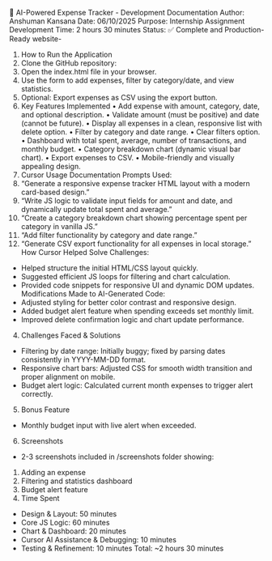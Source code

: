 🚀 AI-Powered Expense Tracker - Development Documentation
Author: Anshuman Kansana
Date: 06/10/2025
Purpose: Internship Assignment
Development Time: 2 hours 30 minutes
Status: ✅ Complete and Production-Ready
website- 
1. How to Run the Application
1. Clone the GitHub repository: 
2. Open the index.html file in your browser.
3. Use the form to add expenses, filter by category/date, and view statistics.
4. Optional: Export expenses as CSV using the export button.
2. Key Features Implemented
•	Add expense with amount, category, date, and optional description.
•	Validate amount (must be positive) and date (cannot be future).
•	Display all expenses in a clean, responsive list with delete option.
•	Filter by category and date range.
•	Clear filters option.
•	Dashboard with total spent, average, number of transactions, and monthly budget.
•	Category breakdown chart (dynamic visual bar chart).
•	Export expenses to CSV.
•	Mobile-friendly and visually appealing design.
3. Cursor Usage Documentation
Prompts Used:
1.	“Generate a responsive expense tracker HTML layout with a modern card-based design.”
2.	“Write JS logic to validate input fields for amount and date, and dynamically update total spent and average.”
3.	“Create a category breakdown chart showing percentage spent per category in vanilla JS.”
4.	“Add filter functionality by category and date range.”
5.	“Generate CSV export functionality for all expenses in local storage.”
How Cursor Helped Solve Challenges:
- Helped structure the initial HTML/CSS layout quickly.
- Suggested efficient JS loops for filtering and chart calculation.
- Provided code snippets for responsive UI and dynamic DOM updates.
Modifications Made to AI-Generated Code:
- Adjusted styling for better color contrast and responsive design.
- Added budget alert feature when spending exceeds set monthly limit.
- Improved delete confirmation logic and chart update performance.
4. Challenges Faced & Solutions
- Filtering by date range: Initially buggy; fixed by parsing dates consistently in YYYY-MM-DD format.
- Responsive chart bars: Adjusted CSS for smooth width transition and proper alignment on mobile.
- Budget alert logic: Calculated current month expenses to trigger alert correctly.
5. Bonus Feature
- Monthly budget input with live alert when exceeded.
6. Screenshots
- 2-3 screenshots included in /screenshots folder showing:
1. Adding an expense
2. Filtering and statistics dashboard
3. Budget alert feature
7. Time Spent
- Design & Layout: 50 minutes
- Core JS Logic: 60 minutes
- Chart & Dashboard: 20 minutes
- Cursor AI Assistance & Debugging: 10 minutes
- Testing & Refinement: 10 minutes
Total: ~2 hours 30 minutes
